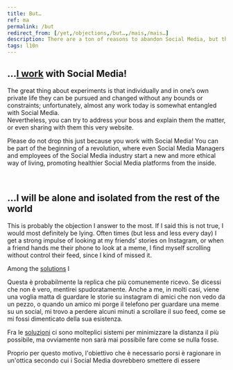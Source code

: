 ```yaml
---
title: But…
ref: ma
permalink: /but
redirect_from: [/yet,/objections,/but…,/mais,/mais…]
description: There are a ton of reasons to abandon Social Media, but there are a lot of arguably equally valuable ones not to do so. Here I will go through the main ones and show how nuch they are not completely valid.
tags: l10n
---
```

## …<u>I work</u> with Social Media!

The great thing about experiments is that individually and in one’s own private life they can be pursued and changed without any bounds or constraints; unfortunately, almost any work today is somewhat entangled with Social Media.  
Nevertheless, you can try to address your boss and explain them the matter, or even sharing with them this very website.

Please do not drop this just because you work with Social Media! You can be part of the beginning of a revolution, where even Social Media Managers and employees of the Social Media industry start a new and more ethical way of living, promoting healthier Social Media platforms from the inside.

<br>

## …I will be alone and isolated from the rest of the world

This is probably the objection I answer to the most. If I said this is not true, I would most definitely be lying. Often times (but less and less every day) I get a strong impulse of looking at my friends’ stories on Instagram, or when a friend hands me their phone to look at a meme, I find myself scrolling without control their feed, since I kind of missed it.

Among the [solutions](/solutions "Alternatives and Solutions") I 

Questa è probabilmente la replica che più comunemente ricevo. Se dicessi che non è vero, mentirei spudoratamente. Anche a me, in molti casi, viene una voglia matta di guardare le storie su instagram di amici che non vedo da un pezzo, o quando un amico mi porge il telefono per guardare una meme su un social, mi trovo a perdere alcuni minuti a scrollare il suo feed, come se mi fossi dimenticato della sua esistenza.

Fra le [soluzioni](/soluzioni) ci sono molteplici sistemi per minimizzare la distanza il più possibile, ma ovviamente non sarà mai possibile fare come se nulla fosse.

Proprio per questo motivo, l'obiettivo che è necessario porsi è ragionare in un'ottica secondo cui i Social Media dovrebbero smettere di essere

